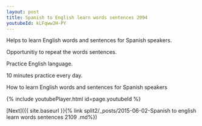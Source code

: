 ```yaml
---
layout: post
title: Spanish to English learn words sentences 2094 
youtubeId: kLFqww2H-PY
---
```

 
 
Helps to learn English words and sentences for Spanish speakers.

Opportunitiy to repeat the words sentences. 

Practice English language. 
 
10 minutes practice every day. 
 
How to learn English words and sentences for Spanish speakers 
 
{% include youtubePlayer.html id=page.youtubeId %}
 
 
[Next]({{ site.baseurl }}{% link  split2/_posts/2015-06-02-Spanish to english learn words sentences 2109 .md%})
 
